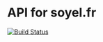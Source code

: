 # API for soyel.fr

[![Build Status](https://travis-ci.org/soyel/api.soyel.fr.svg?branch=master)](https://travis-ci.org/soyel/api.soyel.fr)
